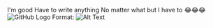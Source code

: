 
I'm good
Have to write anything
No matter what but I have to 
😂😂😂
![GitHub Logo](/images/logo.png)
Format: ![Alt Text](url)
